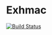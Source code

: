 Exhmac
======
[![Build Status](https://travis-ci.org/janispauls/exhmac.svg?branch=master)](https://travis-ci.org/janispauls/exhmac)

